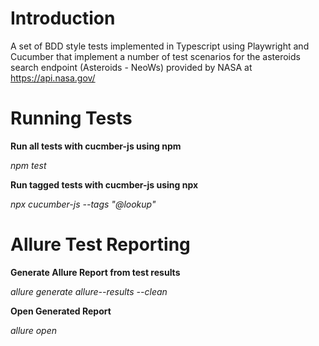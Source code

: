 # Introduction

A set of BDD style tests implemented in Typescript using Playwright and Cucumber that implement a number of test scenarios for the asteroids search endpoint (Asteroids - NeoWs) provided by NASA at https://api.nasa.gov/ 

# Running Tests 

**Run all tests with cucmber-js using npm**

*npm test*

**Run tagged tests with cucmber-js using npx**

*npx cucumber-js --tags "@lookup"*

# Allure Test Reporting

**Generate Allure Report from test results**

*allure generate allure--results --clean*

**Open Generated Report**

*allure open*
